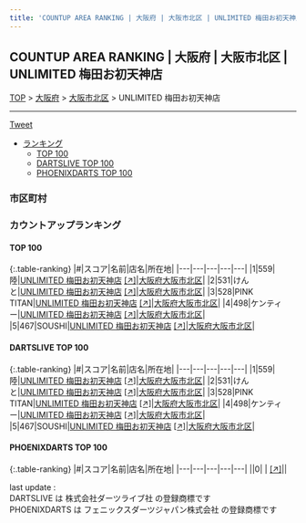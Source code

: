 ```yaml
---
title: 'COUNTUP AREA RANKING | 大阪府 | 大阪市北区 | UNLIMITED 梅田お初天神店'
---
```

## COUNTUP AREA RANKING | 大阪府 | 大阪市北区 | UNLIMITED 梅田お初天神店

[TOP](/darts/rank/) > [大阪府](/darts/rank/大阪府/) > [大阪市北区](/darts/rank/大阪府/大阪市北区/) > UNLIMITED 梅田お初天神店

___

<a href="https://twitter.com/share?ref_src=twsrc%5Etfw" data-text="COUNTUP AREA RANKING | 大阪府大阪市北区UNLIMITED 梅田お初天神店" class="twitter-share-button" data-hashtags="DARTSLIVE,PHOENIXDARTS,darts,ダーツ" data-show-count="false">Tweet</a>

* [ランキング](#カウントアップランキング)
    * [TOP 100](#top-100)
    * [DARTSLIVE TOP 100](#dartslive-top-100)
    * [PHOENIXDARTS TOP 100](#phoenixdarts-top-100)

### 市区町村

<ul>

</ul>

### カウントアップランキング

#### TOP 100



{:.table-ranking}
|#|スコア|名前|店名|所在地|
|---|---|---|---|---|
|1|559|<span class="rank-name-dl">陸</span>|<a href="/darts/rank/shops/6ee9f4e85e7cf4ff0d9b047a20a7ba1e.html">UNLIMITED 梅田お初天神店</a> <a href="https://search.dartslive.com/jp/shop/6ee9f4e85e7cf4ff0d9b047a20a7ba1e">[↗]</a>|<a href="/darts/rank/大阪府/大阪市北区">大阪府大阪市北区</a>|
|2|531|<span class="rank-name-dl">けんと</span>|<a href="/darts/rank/shops/6ee9f4e85e7cf4ff0d9b047a20a7ba1e.html">UNLIMITED 梅田お初天神店</a> <a href="https://search.dartslive.com/jp/shop/6ee9f4e85e7cf4ff0d9b047a20a7ba1e">[↗]</a>|<a href="/darts/rank/大阪府/大阪市北区">大阪府大阪市北区</a>|
|3|528|<span class="rank-name-dl">PINK TITAN</span>|<a href="/darts/rank/shops/6ee9f4e85e7cf4ff0d9b047a20a7ba1e.html">UNLIMITED 梅田お初天神店</a> <a href="https://search.dartslive.com/jp/shop/6ee9f4e85e7cf4ff0d9b047a20a7ba1e">[↗]</a>|<a href="/darts/rank/大阪府/大阪市北区">大阪府大阪市北区</a>|
|4|498|<span class="rank-name-dl">ケンティー</span>|<a href="/darts/rank/shops/6ee9f4e85e7cf4ff0d9b047a20a7ba1e.html">UNLIMITED 梅田お初天神店</a> <a href="https://search.dartslive.com/jp/shop/6ee9f4e85e7cf4ff0d9b047a20a7ba1e">[↗]</a>|<a href="/darts/rank/大阪府/大阪市北区">大阪府大阪市北区</a>|
|5|467|<span class="rank-name-dl">SOUSHI</span>|<a href="/darts/rank/shops/6ee9f4e85e7cf4ff0d9b047a20a7ba1e.html">UNLIMITED 梅田お初天神店</a> <a href="https://search.dartslive.com/jp/shop/6ee9f4e85e7cf4ff0d9b047a20a7ba1e">[↗]</a>|<a href="/darts/rank/大阪府/大阪市北区">大阪府大阪市北区</a>|


#### DARTSLIVE TOP 100



{:.table-ranking}
|#|スコア|名前|店名|所在地|
|---|---|---|---|---|
|1|559|<span class="rank-name-dl">陸</span>|<a href="/darts/rank/shops/6ee9f4e85e7cf4ff0d9b047a20a7ba1e.html">UNLIMITED 梅田お初天神店</a> <a href="https://search.dartslive.com/jp/shop/6ee9f4e85e7cf4ff0d9b047a20a7ba1e">[↗]</a>|<a href="/darts/rank/大阪府/大阪市北区">大阪府大阪市北区</a>|
|2|531|<span class="rank-name-dl">けんと</span>|<a href="/darts/rank/shops/6ee9f4e85e7cf4ff0d9b047a20a7ba1e.html">UNLIMITED 梅田お初天神店</a> <a href="https://search.dartslive.com/jp/shop/6ee9f4e85e7cf4ff0d9b047a20a7ba1e">[↗]</a>|<a href="/darts/rank/大阪府/大阪市北区">大阪府大阪市北区</a>|
|3|528|<span class="rank-name-dl">PINK TITAN</span>|<a href="/darts/rank/shops/6ee9f4e85e7cf4ff0d9b047a20a7ba1e.html">UNLIMITED 梅田お初天神店</a> <a href="https://search.dartslive.com/jp/shop/6ee9f4e85e7cf4ff0d9b047a20a7ba1e">[↗]</a>|<a href="/darts/rank/大阪府/大阪市北区">大阪府大阪市北区</a>|
|4|498|<span class="rank-name-dl">ケンティー</span>|<a href="/darts/rank/shops/6ee9f4e85e7cf4ff0d9b047a20a7ba1e.html">UNLIMITED 梅田お初天神店</a> <a href="https://search.dartslive.com/jp/shop/6ee9f4e85e7cf4ff0d9b047a20a7ba1e">[↗]</a>|<a href="/darts/rank/大阪府/大阪市北区">大阪府大阪市北区</a>|
|5|467|<span class="rank-name-dl">SOUSHI</span>|<a href="/darts/rank/shops/6ee9f4e85e7cf4ff0d9b047a20a7ba1e.html">UNLIMITED 梅田お初天神店</a> <a href="https://search.dartslive.com/jp/shop/6ee9f4e85e7cf4ff0d9b047a20a7ba1e">[↗]</a>|<a href="/darts/rank/大阪府/大阪市北区">大阪府大阪市北区</a>|


#### PHOENIXDARTS TOP 100



{:.table-ranking}
|#|スコア|名前|店名|所在地|
|---|---|---|---|---|
||0|<span class="rank-name-dl"> </span>|<a href="/darts/rank/shops/.html"></a> <a href="">[↗]</a>|<a href="/darts/rank//"></a>|


<div class="footer border-top border-gray-light mt-5 pt-3 text-right text-gray">
    last update : <span style="font-weight: italic" id="foot_last_modified"></span><br />
    DARTSLIVE は 株式会社ダーツライブ社 の登録商標です<br />
    PHOENIXDARTS は フェニックスダーツジャパン株式会社 の登録商標です<br />
</div>

<script src="https://cdnjs.cloudflare.com/ajax/libs/jquery.tablesorter/2.31.3/js/jquery.tablesorter.min.js" integrity="sha512-qzgd5cYSZcosqpzpn7zF2ZId8f/8CHmFKZ8j7mU4OUXTNRd5g+ZHBPsgKEwoqxCtdQvExE5LprwwPAgoicguNg==" crossorigin="anonymous" referrerpolicy="no-referrer"></script>
<link rel="stylesheet" href="https://cdnjs.cloudflare.com/ajax/libs/jquery.tablesorter/2.31.3/css/theme.default.min.css" integrity="sha512-wghhOJkjQX0Lh3NSWvNKeZ0ZpNn+SPVXX1Qyc9OCaogADktxrBiBdKGDoqVUOyhStvMBmJQ8ZdMHiR3wuEq8+w==" crossorigin="anonymous" referrerpolicy="no-referrer" />
<script>
$(function() {
    $(".table-ranking").tablesorter({sortList:[[0, 0]]});
    $("#foot_last_modified").text(formatDate(new Date(document.lastModified), 'yyyy-MM-dd HH:mm:ss'));
});
</script>

<script async src="https://platform.twitter.com/widgets.js" charset="utf-8"></script>